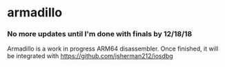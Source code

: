# armadillo

### No more updates until I'm done with finals by 12/18/18

Armadillo is a work in progress ARM64 disassembler. Once finished, it will be integrated with https://github.com/jsherman212/iosdbg
